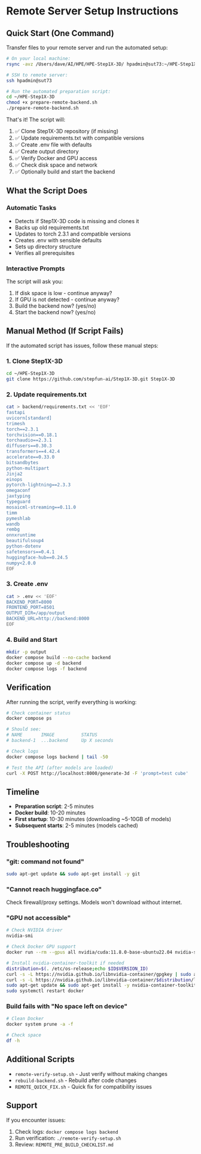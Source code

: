 # Remote Server Setup Instructions

## Quick Start (One Command)

Transfer files to your remote server and run the automated setup:

```bash
# On your local machine:
rsync -avz /Users/dave/AI/HPE/HPE-Step1X-3D/ hpadmin@sut73:~/HPE-Step1X-3D/

# SSH to remote server:
ssh hpadmin@sut73

# Run the automated preparation script:
cd ~/HPE-Step1X-3D
chmod +x prepare-remote-backend.sh
./prepare-remote-backend.sh
```

That's it! The script will:
1. ✅ Clone Step1X-3D repository (if missing)
2. ✅ Update requirements.txt with compatible versions
3. ✅ Create .env file with defaults
4. ✅ Create output directory
5. ✅ Verify Docker and GPU access
6. ✅ Check disk space and network
7. ✅ Optionally build and start the backend

## What the Script Does

### Automatic Tasks
- Detects if Step1X-3D code is missing and clones it
- Backs up old requirements.txt
- Updates to torch 2.3.1 and compatible versions
- Creates .env with sensible defaults
- Sets up directory structure
- Verifies all prerequisites

### Interactive Prompts
The script will ask you:
1. If disk space is low - continue anyway?
2. If GPU is not detected - continue anyway?
3. Build the backend now? (yes/no)
4. Start the backend now? (yes/no)

## Manual Method (If Script Fails)

If the automated script has issues, follow these manual steps:

### 1. Clone Step1X-3D
```bash
cd ~/HPE-Step1X-3D
git clone https://github.com/stepfun-ai/Step1X-3D.git Step1X-3D
```

### 2. Update requirements.txt
```bash
cat > backend/requirements.txt << 'EOF'
fastapi
uvicorn[standard]
trimesh
torch==2.3.1
torchvision==0.18.1
torchaudio==2.3.1
diffusers==0.30.3
transformers==4.42.4
accelerate==0.33.0
bitsandbytes
python-multipart
Jinja2
einops
pytorch-lightning==2.3.3
omegaconf
jaxtyping
typeguard
mosaicml-streaming==0.11.0
timm
pymeshlab
wandb
rembg
onnxruntime
beautifulsoup4
python-dotenv
safetensors==0.4.1
huggingface-hub==0.24.5
numpy<2.0.0
EOF
```

### 3. Create .env
```bash
cat > .env << 'EOF'
BACKEND_PORT=8000
FRONTEND_PORT=8501
OUTPUT_DIR=/app/output
BACKEND_URL=http://backend:8000
EOF
```

### 4. Build and Start
```bash
mkdir -p output
docker compose build --no-cache backend
docker compose up -d backend
docker compose logs -f backend
```

## Verification

After running the script, verify everything is working:

```bash
# Check container status
docker compose ps

# Should see:
# NAME       IMAGE          STATUS
# backend-1  ...backend     Up X seconds

# Check logs
docker compose logs backend | tail -50

# Test the API (after models are loaded)
curl -X POST http://localhost:8000/generate-3d -F 'prompt=test cube'
```

## Timeline

- **Preparation script**: 2-5 minutes
- **Docker build**: 10-20 minutes
- **First startup**: 10-30 minutes (downloading ~5-10GB of models)
- **Subsequent starts**: 2-5 minutes (models cached)

## Troubleshooting

### "git: command not found"
```bash
sudo apt-get update && sudo apt-get install -y git
```

### "Cannot reach huggingface.co"
Check firewall/proxy settings. Models won't download without internet.

### "GPU not accessible"
```bash
# Check NVIDIA driver
nvidia-smi

# Check Docker GPU support
docker run --rm --gpus all nvidia/cuda:11.8.0-base-ubuntu22.04 nvidia-smi

# Install nvidia-container-toolkit if needed
distribution=$(. /etc/os-release;echo $ID$VERSION_ID)
curl -s -L https://nvidia.github.io/libnvidia-container/gpgkey | sudo apt-key add -
curl -s -L https://nvidia.github.io/libnvidia-container/$distribution/libnvidia-container.list | sudo tee /etc/apt/sources.list.d/nvidia-container-toolkit.list
sudo apt-get update && sudo apt-get install -y nvidia-container-toolkit
sudo systemctl restart docker
```

### Build fails with "No space left on device"
```bash
# Clean Docker
docker system prune -a -f

# Check space
df -h
```

## Additional Scripts

- `remote-verify-setup.sh` - Just verify without making changes
- `rebuild-backend.sh` - Rebuild after code changes
- `REMOTE_QUICK_FIX.sh` - Quick fix for compatibility issues

## Support

If you encounter issues:
1. Check logs: `docker compose logs backend`
2. Run verification: `./remote-verify-setup.sh`
3. Review: `REMOTE_PRE_BUILD_CHECKLIST.md`

